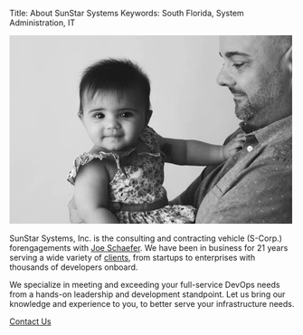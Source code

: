 Title: About SunStar Systems
Keywords: South Florida, System Administration, IT

![Autumn and I](images/autumn-and-i.jpg)

SunStar Systems, Inc. is the consulting and contracting vehicle (S-Corp.) forengagements with [Joe Schaefer](https://www.linkedin.com/pub/joe-schaefer/0/702/51b). We have been in business for 21 years serving a wide variety of [clients](/clients), from startups to enterprises with thousands of developers onboard.

We specialize in meeting and exceeding your full-service DevOps needs
from a hands-on leadership and development standpoint.  Let us bring our knowledge and experience to you, to better serve your infrastructure needs.

[Contact Us](/contact)
